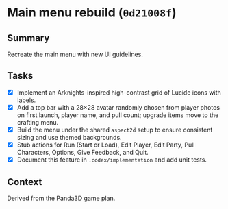 # Main menu rebuild (`0d21008f`)

## Summary
Recreate the main menu with new UI guidelines.

## Tasks
- [x] Implement an Arknights-inspired high-contrast grid of Lucide icons with labels.
- [x] Add a top bar with a 28×28 avatar randomly chosen from player photos on first launch, player name, and pull count; upgrade items move to the crafting menu.
- [x] Build the menu under the shared `aspect2d` setup to ensure consistent sizing and use themed backgrounds.
- [x] Stub actions for Run (Start or Load), Edit Player, Edit Party, Pull Characters, Options, Give Feedback, and Quit.
- [x] Document this feature in `.codex/implementation` and add unit tests.

## Context
Derived from the Panda3D game plan.

